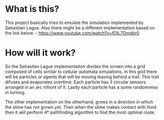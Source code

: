 # What is this?
This project basically tries to emulate the simulation implemented by Sebastian Lague. Also there might be a different implementation based on the link below.
			- https://www.youtube.com/watch?v=fOIL7Gmgbr0
# How will it work?
So the Sebastian Lague implementation divides the screen into a grid composed of cells similar to cellular automata simulations. in this grid there will be particles or agents that will be moving leaving behind a trail. This trail difuses and evaporates overtime. Each particle has 3 circular sensors arranged in an arc infront of it. Lastly each particle has a some randomness in turning.

The other implementation on the otherhand, grows in a direction in which the slime has not grown yet. Then when the slime makes contact with food then it will perform A* pathfinding algorithm to find the most optimal route.
